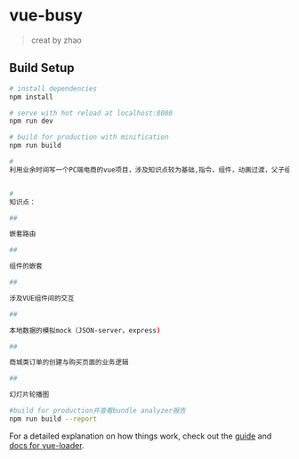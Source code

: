 # vue-busy

> creat by zhao

## Build Setup

``` bash
# install dependencies
npm install

# serve with hot reload at localhost:8080
npm run dev

# build for production with minification
npm run build

# 
利用业余时间写一个PC端电商的vue项目，涉及知识点较为基础,指令，组件，动画过渡，父子组件通信(props,$emit)，状态管理(vuex),vue-router,vue-resource,vuex,ES6,Json-server,封装了一个date-picker(calendar)日期选择器[其中src目录下vue_base.vue为vue个人笔记]


#
知识点：

##

嵌套路由

##

组件的嵌套

##

涉及VUE组件间的交互

##

本地数据的模拟mock（JSON-server，express)

##

商城类订单的创建与购买页面的业务逻辑

##

幻灯片轮播图

#build for production并查看bundle analyzer报告
npm run build --report
```

For a detailed explanation on how things work, check out the [guide](http://vuejs-templates.github.io/webpack/) and [docs for vue-loader](http://vuejs.github.io/vue-loader).
